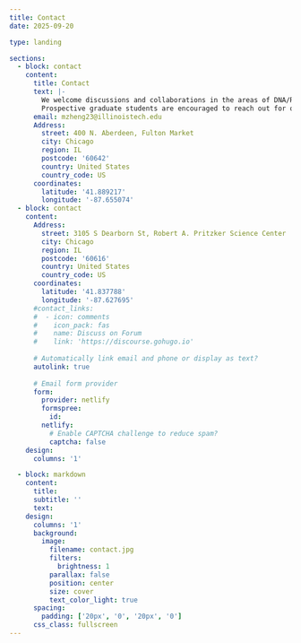 ```yaml
---
title: Contact
date: 2025-09-20

type: landing

sections:
  - block: contact
    content:
      title: Contact
      text: |-
        We welcome discussions and collaborations in the areas of DNA/RNA nanotechnology and biosensing. 
        Prospective graduate students are encouraged to reach out for opportunities to join the lab.
      email: mzheng23@illinoistech.edu
      Address:
        street: 400 N. Aberdeen, Fulton Market
        city: Chicago
        region: IL
        postcode: '60642'
        country: United States
        country_code: US
      coordinates:
        latitude: '41.889217'
        longitude: '-87.655074'
  - block: contact
    content:
      Address:
        street: 3105 S Dearborn St, Robert A. Pritzker Science Center
        city: Chicago
        region: IL
        postcode: '60616'
        country: United States
        country_code: US
      coordinates:
        latitude: '41.837788'
        longitude: '-87.627695'
      #contact_links:
      #  - icon: comments
      #    icon_pack: fas
      #    name: Discuss on Forum
      #    link: 'https://discourse.gohugo.io'
    
      # Automatically link email and phone or display as text?
      autolink: true
    
      # Email form provider
      form:
        provider: netlify
        formspree:
          id:
        netlify:
          # Enable CAPTCHA challenge to reduce spam?
          captcha: false
    design:
      columns: '1'

  - block: markdown
    content:
      title:
      subtitle: ''
      text:
    design:
      columns: '1'
      background:
        image: 
          filename: contact.jpg
          filters:
            brightness: 1
          parallax: false
          position: center
          size: cover
          text_color_light: true
      spacing:
        padding: ['20px', '0', '20px', '0']
      css_class: fullscreen
---
```

